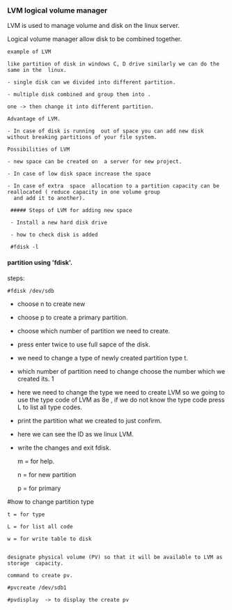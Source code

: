 ### LVM logical volume manager

LVM is used to manage volume and disk on the linux server.

Logical volume manager allow disk to be combined together.

	example of LVM
	
	like partition of disk in windows C, D drive similarly we can do the same in the  linux.
	
	- single disk can we divided into different partition.
	
	- multiple disk combined and group them into .
	
	one -> then change it into different partition.
	
	Advantage of LVM.
	
	- In case of disk is running  out of space you can add new disk without breaking partitions of your file system.
	
	Possibilities of LVM
	
	- new space can be created on  a server for new project.
	
	- In case of low disk space increase the space
	
	- In case of extra  space  allocation to a partition capacity can be reallocated ( reduce capacity in one volume group 
	  and add it to another).
	  
	 ##### Steps of LVM for adding new space
	 
	 - Install a new hard disk drive
	 
	 - how to check disk is added
	 
	 #fdisk -l 
	 
  #### partition using 'fdisk'.
	 
 steps:
	 
    #fdisk /dev/sdb
	 
- choose n to create new 

- choose p to create a primary partition.
	 
- choose which number of partition we need to create.
	 
- press enter twice to use full sapce of the disk.
	 
- we need to change a type of newly created partition type t.
	 
- which number of partition need to change  choose the number which we created its. 1
	 
- here we need to change the type we need to create LVM so we going to use the type 
  code  of LVM as 8e , if  we do not know the type code press L to list all type codes.
	 
- print the partition what we created to just confirm.

- here we  can see the ID as we linux LVM.
	 
- write the changes and exit fdisk.
	 
	 
	m = for help.
	
	n = for new partition 
	
	p = for primary
	
#how to change partition type 
	
	t = for type 
	
	L = for list all code
	
	w = for write table to disk
	
	
	designate physical volume (PV) so that it will be available to LVM as storage  capacity.
	
	command to create pv.
	
	#pvcreate /dev/sdb1
	 
	#pvdisplay  -> to display the create pv
	
	
